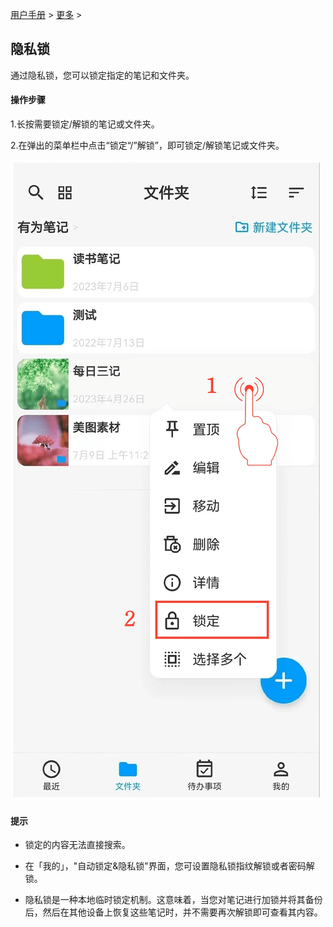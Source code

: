 [用户手册](/dragonnest/drawnote/manual/zh) > [更多](/dragonnest/drawnote/manual/zh/more) >

隐私锁
---
通过隐私锁，您可以锁定指定的笔记和文件夹。
#### 操作步骤

1.长按需要锁定/解锁的笔记或文件夹。

2.在弹出的菜单栏中点击“锁定“/”解锁”，即可锁定/解锁笔记或文件夹。

![](imgs/privacy_lock.png)

#### 提示
- 锁定的内容无法直接搜索。


- 在「我的」，"自动锁定&隐私锁"界面，您可设置隐私锁指纹解锁或者密码解锁。


- 隐私锁是一种本地临时锁定机制。这意味着，当您对笔记进行加锁并将其备份后，然后在其他设备上恢复这些笔记时，并不需要再次解锁即可查看其内容。